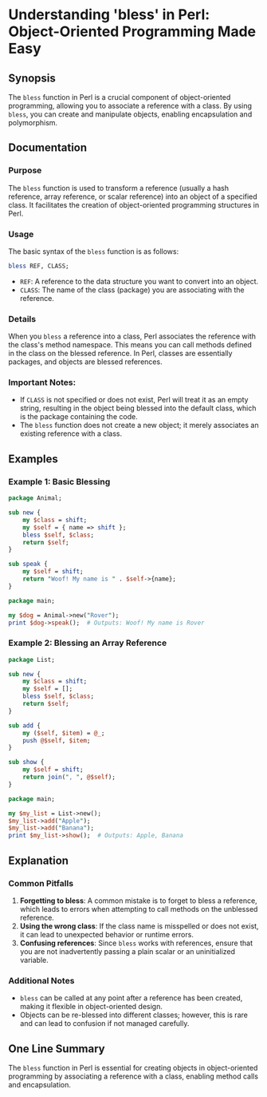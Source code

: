<!--
Meta Description: # Understanding 'bless' in Perl: Object-Oriented Programming Made Easy ## Synopsis The `bless` function in Perl is a crucial component of object-orien...
Meta Keywords: class, reference, bless, self, perl
-->

# Understanding 'bless' in Perl: Object-Oriented Programming Made Easy

## Synopsis
The `bless` function in Perl is a crucial component of object-oriented programming, allowing you to associate a reference with a class. By using `bless`, you can create and manipulate objects, enabling encapsulation and polymorphism.

## Documentation
### Purpose
The `bless` function is used to transform a reference (usually a hash reference, array reference, or scalar reference) into an object of a specified class. It facilitates the creation of object-oriented programming structures in Perl.

### Usage
The basic syntax of the `bless` function is as follows:

```perl
bless REF, CLASS;
```

- `REF`: A reference to the data structure you want to convert into an object.
- `CLASS`: The name of the class (package) you are associating with the reference.

### Details
When you `bless` a reference into a class, Perl associates the reference with the class's method namespace. This means you can call methods defined in the class on the blessed reference. In Perl, classes are essentially packages, and objects are blessed references.

### Important Notes:
- If `CLASS` is not specified or does not exist, Perl will treat it as an empty string, resulting in the object being blessed into the default class, which is the package containing the code.
- The `bless` function does not create a new object; it merely associates an existing reference with a class.

## Examples
### Example 1: Basic Blessing
```perl
package Animal;

sub new {
    my $class = shift;
    my $self = { name => shift };
    bless $self, $class;
    return $self;
}

sub speak {
    my $self = shift;
    return "Woof! My name is " . $self->{name};
}

package main;

my $dog = Animal->new("Rover");
print $dog->speak();  # Outputs: Woof! My name is Rover
```

### Example 2: Blessing an Array Reference
```perl
package List;

sub new {
    my $class = shift;
    my $self = [];
    bless $self, $class;
    return $self;
}

sub add {
    my ($self, $item) = @_;
    push @$self, $item;
}

sub show {
    my $self = shift;
    return join(", ", @$self);
}

package main;

my $my_list = List->new();
$my_list->add("Apple");
$my_list->add("Banana");
print $my_list->show();  # Outputs: Apple, Banana
```

## Explanation
### Common Pitfalls
1. **Forgetting to bless**: A common mistake is to forget to bless a reference, which leads to errors when attempting to call methods on the unblessed reference.
2. **Using the wrong class**: If the class name is misspelled or does not exist, it can lead to unexpected behavior or runtime errors.
3. **Confusing references**: Since `bless` works with references, ensure that you are not inadvertently passing a plain scalar or an uninitialized variable.

### Additional Notes
- `bless` can be called at any point after a reference has been created, making it flexible in object-oriented design.
- Objects can be re-blessed into different classes; however, this is rare and can lead to confusion if not managed carefully.

## One Line Summary
The `bless` function in Perl is essential for creating objects in object-oriented programming by associating a reference with a class, enabling method calls and encapsulation.